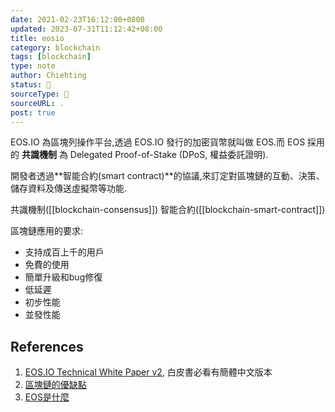 ```yaml
---
date: 2021-02-23T16:12:00+0800
updated: 2023-07-31T11:12:42+08:00
title: eosio
category: blockchain
tags: [blockchain]
type: note
author: Chiehting
status: 🌲
sourceType: 📜️
sourceURL: .
post: true
---
```


EOS.IO 為區塊列操作平台,透過 EOS.IO 發行的加密貨幣就叫做 EOS.而 EOS 採用的 **共識機制** 為 Delegated Proof-of-Stake (DPoS, 權益委託證明).

<!--more-->

開發者透過**智能合約(smart contract)**的協議,來訂定對區塊鏈的互動、決策、儲存資料及傳送虛擬幣等功能.

共識機制([[blockchain-consensus]])
智能合約([[blockchain-smart-contract]])

區塊鏈應用的要求:

* 支持成百上千的用戶
* 免費的使用
* 簡單升級和bug修復
* 低延遲
* 初步性能
* 並發性能

## References

1. [EOS.IO Technical White Paper v2](https://github.com/EOSIO/Documentation/blob/master/zh-CN/TechnicalWhitePaper.md), 白皮書必看有簡體中文版本
2. [區塊鏈的優缺點](https://kknews.cc/tech/ygp5vmj.html)
3. [EOS是什麼](https://blockbar.io/blockchain-investment-analytics/eos%E6%98%AF%E4%BB%80%E9%BA%BC-what-is-eos/)